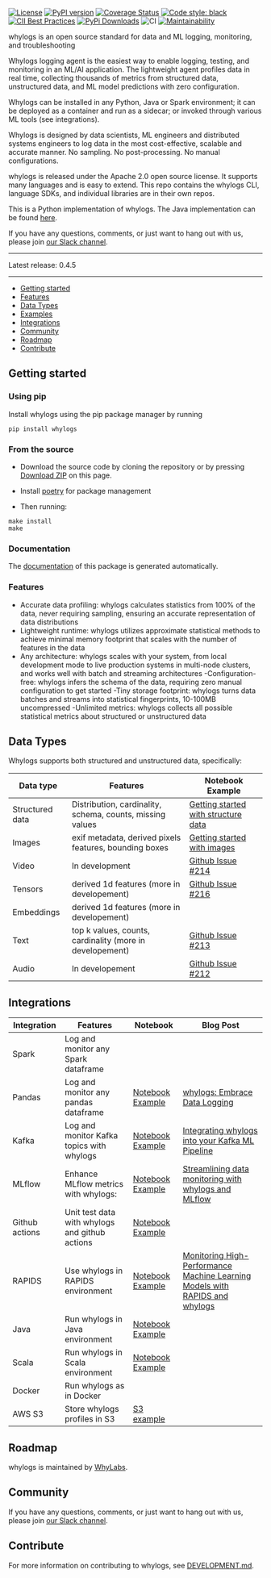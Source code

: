 [![License](http://img.shields.io/:license-Apache%202-blue.svg)](https://github.com/whylabs/whylogs-python/blob/mainline/LICENSE)
[![PyPI version](https://badge.fury.io/py/whylogs.svg)](https://badge.fury.io/py/whylogs)
[![Coverage Status](https://coveralls.io/repos/github/whylabs/whylogs-python/badge.svg?branch=mainline&service=github)](https://coveralls.io/github/whylabs/whylogs-python?branch=mainline)
[![Code style: black](https://img.shields.io/badge/code%20style-black-000000.svg)](https://github.com/python/black)
[![CII Best Practices](https://bestpractices.coreinfrastructure.org/projects/4490/badge)](https://bestpractices.coreinfrastructure.org/projects/4490)
[![PyPi Downloads](https://pepy.tech/badge/whylogs)](https://pepy.tech/project/whylogs)
![CI](https://github.com/whylabs/whylogs-python/workflows/whylogs%20CI/badge.svg)
[![Maintainability](https://api.codeclimate.com/v1/badges/442f6ca3dca1e583a488/maintainability)](https://codeclimate.com/github/whylabs/whylogs-python/maintainability)



whylogs is an open source standard for data and ML logging, monitoring, and troubleshooting

Whylogs logging agent is the easiest way to enable logging, testing, and monitoring in an ML/AI application. The lightweight agent profiles data in real time, collecting thousands of metrics from structured data, unstructured data, and ML model predictions with zero configuration. 

Whylogs can be installed in any Python, Java or Spark environment; it can be deployed as a container and run as a sidecar; or invoked through various ML tools (see integrations). 

Whylogs is designed by data scientists, ML engineers and distributed systems engineers to log data in the most cost-effective, scalable and accurate manner. No sampling. No post-processing. No manual configurations.

whylogs is released under the Apache 2.0 open source license. It supports many languages and is easy to extend. This repo contains the whylogs CLI, language SDKs, and individual libraries are in their own repos.


This is a Python implementation of whylogs. The Java implementation can be found [here](https://github.com/whylabs/whylogs-java).

If you have any questions, comments, or just want to hang out with us, please join [our Slack channel](http://join.slack.whylabs.ai/).


_____________
Latest release: 0.4.5

_____________


- [Getting started](#getting-started)
- [Features](#features)
- [Data Types](#data-types)
- [Examples](#examples)
- [Integrations](#integrations)
- [Community](#community)
- [Roadmap](#roadmap)
- [Contribute](#contribute)



## Getting started<a name="getting-started" />


### Using pip

Install whylogs using the pip package manager by running

```
pip install whylogs
```

### From the source 

- Download the source code by cloning the repository or by pressing [Download ZIP](https://github.com/whylabs/whylogs-python/archive/master.zip) on this page. 

- Install [poetry](https://python-poetry.org/docs/#installation) for package management

- Then running:

```
make install
make
```

### Documentation 

The [documentation](https://docs.whylabs.ai/docs/) of this package is generated automatically. 

### Features

- Accurate data profiling: whylogs calculates statistics from 100% of the data, never requiring sampling, ensuring an accurate representation of data distributions
- Lightweight runtime: whylogs utilizes approximate statistical methods to achieve minimal memory footprint that scales with the number of features in the data
- Any architecture: whylogs scales with your system, from local development mode to live production systems in multi-node clusters, and works well with batch and streaming architectures
-Configuration-free: whylogs infers the schema of the data, requiring zero manual configuration to get started
-Tiny storage footprint: whylogs turns data batches and streams into statistical fingerprints, 10-100MB uncompressed
-Unlimited metrics: whylogs collects all possible statistical metrics about structured or unstructured data


## Data Types<a name="data-types" />
Whylogs supports both structured and unstructured data, specifically: 

| Data type  | Features | Notebook Example |
| --- | --- | ---|
|Structured data | Distribution, cardinality, schema, counts, missing values | [Getting started with structure data](https://github.com/whylabs/whylogs-examples/blob/mainline/python/GettingStarted.ipynb) | 
| Images | exif metadata, derived pixels features,  bounding boxes | [Getting started with images](https://github.com/whylabs/whylogs-examples/blob/mainline/python/Logging_Images.ipynb) |
|Video  | In development  | [Github Issue #214](https://github.com/whylabs/whylogs/issues/214) | 
| Tensors | derived 1d features (more in developement) |  [Github Issue #216](https://github.com/whylabs/whylogs/issues/216) |
| Embeddings | derived 1d features (more in developement) |  |
| Text | top k values, counts, cardinality (more in developement) | [Github Issue #213](https://github.com/whylabs/whylogs/issues/213)|
| Audio | In developement | [Github Issue #212](https://github.com/whylabs/whylogs/issues/212) | 


## Integrations

| Integration | Features | Notebook | Blog Post |
| --- | --- | ---  | --- | 
| Spark | Log and monitor any Spark dataframe | | | 
| Pandas | Log and monitor any pandas dataframe | [Notebook Example](https://github.com/whylabs/whylogs-examples/blob/mainline/python/logging_example.ipynb) | [whylogs: Embrace Data Logging](https://whylabs.ai/blog/posts/whylogs-embrace-data-logging) |
| Kafka | Log and monitor Kafka topics with whylogs| [Notebook Example](https://github.com/whylabs/whylogs-examples/blob/mainline/python/Kafka.ipynb) | [Integrating whylogs into your Kafka ML Pipeline](https://whylabs.ai/blog/posts/integrating-whylogs-into-your-kafka-ml-pipeline) |
| MLflow | Enhance MLflow metrics with whylogs:  | [Notebook Example](https://github.com/whylabs/whylogs-examples/blob/mainline/python/MLFlow%20Integration%20Example.ipynb) | [Streamlining data monitoring with whylogs and MLflow](https://whylabs.ai/blog/posts/on-model-lifecycle-and-monitoring) |
| Github actions | Unit test data with whylogs and github actions| [Notebook Example](https://github.com/whylabs/whylogs-examples/tree/mainline/github-actions) | |
| RAPIDS |  Use whylogs in RAPIDS environment | [Notebook Example](https://github.com/whylabs/whylogs-examples/blob/mainline/python/RAPIDS%20GPU%20Integration%20Example.ipynb)| [Monitoring High-Performance Machine Learning Models with RAPIDS and whylogs](https://whylabs.ai/blog/posts/monitoring-high-performance-machine-learning-models-with-rapids-and-whylogs) |
| Java | Run whylogs in Java environment| [Notebook Example](https://github.com/whylabs/whylogs-examples/blob/mainline/java/demo1/src/main/java/com/whylogs/examples/WhyLogsDemo.java) | |
| Scala | Run whylogs in Scala environment|  [Notebook Example](https://github.com/whylabs/whylogs-examples/blob/mainline/scala/src/main/scala/WhyLogsDemo.scala) | |
| Docker | Run whylogs as in Docker |  | |
| AWS S3 |  Store whylogs profiles in S3 | [S3 example](https://github.com/whylabs/whylogs-examples/blob/mainline/python/S3%20example.ipynb)

 
## Roadmap

whylogs is maintained by [WhyLabs](https://whylabs.ai).

## Community

If you have any questions, comments, or just want to hang out with us, please join [our Slack channel](http://join.slack.whylabs.ai/).


## Contribute

For more information on contributing to whylogs, see [DEVELOPMENT.md](https://github.com/whylabs/whylogs/blob/mainline/DEVELOPMENT.md).


 



